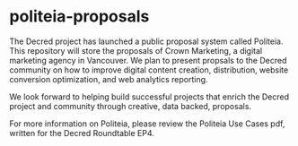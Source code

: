 # politeia-proposals

The Decred project has launched a public proposal system called Politeia.
This repository will store the proposals of Crown Marketing, a digital marketing agency in Vancouver.
We plan to present propsals to the Decred community on how to improve digital content creation, distribution, website conversion optimization, and web analytics reporting.

We look forward to helping build successful projects that enrich the Decred project and community through creative, data backed, proposals.

For more information on Politeia, please review the Politeia Use Cases pdf, written for the Decred Roundtable EP4.
